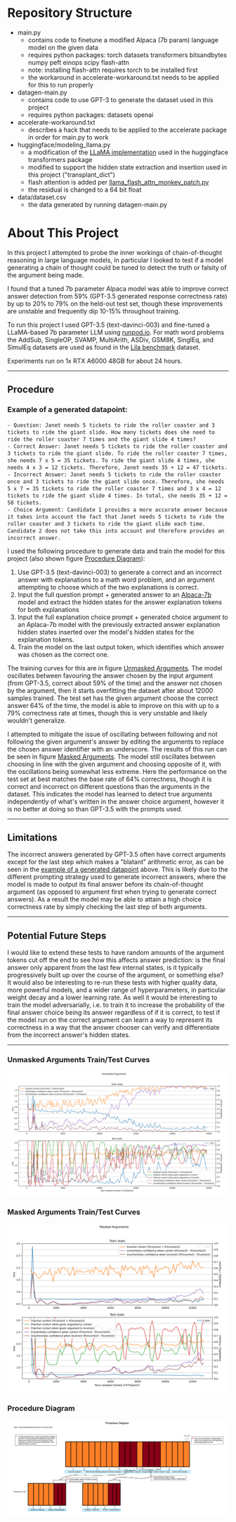 # Repository Structure
- main.py
    * contains code to finetune a modified Alpaca (7b param) language model on the given data
    * requires python packages: torch datasets transformers bitsandbytes numpy peft einops scipy flash-attn
    * note: installing flash-attn requires torch to be installed first
    * the workaround in accelerate-workaround.txt needs to be applied for this to run properly
- datagen-main.py
    * contains code to use GPT-3 to generate the dataset used in this project
    * requires python packages: datasets openai
- accelerate-workaround.txt
    * describes a hack that needs to be applied to the accelerate package in order for main.py to work
- huggingface/modeling_llama.py
    * a modification of the [LLaMA implementation](https://github.com/huggingface/transformers/blob/v4.30.1/src/transformers/models/llama/modeling_llama.py) used in the huggingface transformers package
    * modified to support the hidden state extraction and insertion used in this project ("transplant_dict")
    * flash attention is added per [llama_flash_attn_monkey_patch.py](https://github.com/lm-sys/FastChat/blob/bb027012fec66fa0b13b2dd7d8534d97c28f009e/fastchat/train/llama_flash_attn_monkey_patch.py)
    * the residual is changed to a 64 bit float
- data/dataset.csv
    * the data generated by running datagen-main.py

# About This Project
In this project I attempted to probe the inner workings of chain-of-thought reasoning in large language models, in particular I looked to test if a model generating a chain of thought could be tuned to detect the truth or falsity of the argument being made.

I found that a tuned 7b parameter Alpaca model was able to improve correct answer detection from 59% (GPT-3.5 generated response correctness rate) by up to 20% to 79% on the held-out test set, though these improvements are unstable and frequently dip 10-15% throughout training.

To run this project I used GPT-3.5 (text-davinci-003) and fine-tuned a LLaMA-based 7b parameter LLM using [runpod.io](runpod.io). For math word problems the AddSub, SingleOP, SVAMP, MultiArith, ASDiv, GSM8K, SinglEq, and SimulEq datasets are used as found in the [Lila benchmark](https://lila.apps.allenai.org/) dataset.

Experiments run on 1x RTX A6000 48GB for about 24 hours.

---

## Procedure
### Example of a generated datapoint:
```
- Question: Janet needs 5 tickets to ride the roller coaster and 3 tickets to ride the giant slide. How many tickets does she need to ride the roller coaster 7 times and the giant slide 4 times?
- Correct Answer: Janet needs 5 tickets to ride the roller coaster and 3 tickets to ride the giant slide. To ride the roller coaster 7 times, she needs 7 x 5 = 35 tickets. To ride the giant slide 4 times, she needs 4 x 3 = 12 tickets. Therefore, Janet needs 35 + 12 = 47 tickets.
- Incorrect Answer: Janet needs 5 tickets to ride the roller coaster once and 3 tickets to ride the giant slide once. Therefore, she needs 5 x 7 = 35 tickets to ride the roller coaster 7 times and 3 x 4 = 12 tickets to ride the giant slide 4 times. In total, she needs 35 + 12 = 58 tickets.
- Choice Argument: Candidate 1 provides a more accurate answer because it takes into account the fact that Janet needs 5 tickets to ride the roller coaster and 3 tickets to ride the giant slide each time. Candidate 2 does not take this into account and therefore provides an incorrect answer.
```

I used the following procedure to generate data and train the model for this project (also shown figure [Procedure Diagram](#procedure-diagram)):

1. Use GPT-3.5 (text-davinci-003) to generate a correct and an incorrect answer with explanations to a math word problem, and an argument attempting to choose which of the two explanations is correct.
1. Input the full question prompt + generated answer to an [Alpaca-7b](https://github.com/tloen/alpaca-lora/tree/main) model and extract the hidden states for the answer explanation tokens for both explanations
1. Input the full explanation choice prompt + generated choice argument to an Aplaca-7b model with the previously extracted answer explanation hidden states inserted over the model's hidden states for the explanation tokens.
1. Train the model on the last output token, which identifies which answer was chosen as the correct one.

The training curves for this are in figure [Unmasked Arguments](#unmasked-arguments-traintest-curves). The model oscillates between favouring the answer chosen by the input argument (from GPT-3.5, correct about 59% of the time) and the answer not chosen by the argument, then it starts overfitting the dataset after about 12000 samples trained. The test set has the given argument choose the correct answer 64% of the time, the model is able to improve on this with up to a 79% correctness rate at times, though this is very unstable and likely wouldn't generalize.

I attempted to mitigate the issue of oscillating between following and not following the given argument's answer by editing the arguments to replace the chosen answer identifier with an underscore. The results of this run can be seen in figure [Masked Arguments](#masked-arguments-traintest-curves). The model still oscillates between choosing in line with the given argument and choosing opposite of it, with the oscillations being somewhat less extreme. Here the performance on the test set at best matches the base rate of 64% correctness, though it is correct and incorrect on different questions than the arguments in the dataset. This indicates the model has learned to detect true arguments independently of what's written in the answer choice argument, however it is no better at doing so than GPT-3.5 with the prompts used.

---

## Limitations
The incorrect answers generated by GPT-3.5 often have correct arguments except for the last step which makes a "blatant" arithmetic error, as can be seen in the [example of a generated datapoint](#example-of-a-generated-datapoint) above. This is likely due to the different prompting strategy used to generate incorrect answers, where the model is made to output its final answer before its chain-of-thought argument (as opposed to argument first when trying to generate correct answers). As a result the model may be able to attain a high choice correctness rate by simply checking the last step of both arguments.

---

## Potential Future Steps
I would like to extend these tests to have random amounts of the argument tokens cut off the end to see how this affects answer prediction: is the final answer only apparent from the last few internal states, is it typically progressively built up over the course of the argument, or something else? It would also be interesting to re-run these tests with higher quality data, more powerful models, and a wider range of hyperparameters, in particular weight decay and a lower learning rate. As well it would be interesting to train the model adversarially, i.e. to train it to increase the probability of the final answer choice being its answer regardless of if it is correct, to test if the model run on the correct argument can learn a way to represent its correctness in a way that the answer chooser can verify and differentiate from the incorrect answer's hidden states.

---

### Unmasked Arguments Train/Test Curves
![unmasked train and test curves](unmasked_curves.png)

### Masked Arguments Train/Test Curves
![masked train and test curves](masked_curves.png)

### Procedure Diagram
![procedure diagram](procedure_diagram.png)
